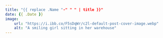 ```yaml
---
title: "{{ replace .Name "-" " " | title }}"
date: {{ .Date }}
image:
    url: "https://i.ibb.co/F5sDqWr/c2l-default-post-cover-image.webp"
    alt: "A smiling girl sitting in her warehouse"
---
```

